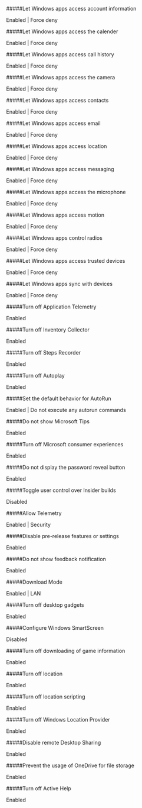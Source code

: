 #####Let Windows apps access account information

Enabled | Force deny

#####Let Windows apps access the calender

Enabled | Force deny

#####Let Windows apps access call history

Enabled | Force deny

#####Let Windows apps access the camera

Enabled | Force deny

#####Let Windows apps access contacts

Enabled | Force deny

#####Let Windows apps access email

Enabled | Force deny

#####Let Windows apps access location

Enabled | Force deny

#####Let Windows apps access messaging

Enabled | Force deny

#####Let Windows apps access the microphone

Enabled | Force deny

#####Let Windows apps access motion

Enabled | Force deny

#####Let Windows apps control radios

Enabled | Force deny

#####Let Windows apps access trusted devices

Enabled | Force deny

#####Let Windows apps sync with devices

Enabled | Force deny

#####Turn off Application Telemetry

Enabled

#####Turn off Inventory Collector

Enabled

#####Turn off Steps Recorder

Enabled

#####Turn off Autoplay

Enabled

#####Set the default behavior for AutoRun

Enabled | Do not execute any autorun commands

#####Do not show Microsoft Tips

Enabled

#####Turn off Microsoft consumer experiences

Enabled

#####Do not display the password reveal button

Enabled

#####Toggle user control over Insider builds

Disabled

#####Allow Telemetry

Enabled | Security

#####Disable pre-release features or settings

Enabled

#####Do not show feedback notification

Enabled

#####Download Mode

Enabled | LAN

#####Turn off desktop gadgets

Enabled

#####Configure Windows SmartScreen

Disabled

#####Turn off downloading of game information

Enabled

#####Turn off location

Enabled

#####Turn off location scripting

Enabled

#####Turn off Windows Location Provider

Enabled

#####Disable remote Desktop Sharing

Enabled

#####Prevent the usage of OneDrive for file storage

Enabled

#####Turn off Active Help

Enabled
